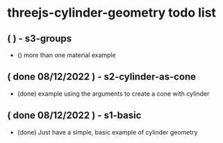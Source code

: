 # threejs-cylinder-geometry todo list

## ( ) - s3-groups
* () more than one material example

## ( done 08/12/2022 ) - s2-cylinder-as-cone
* (done) example using the arguments to create a cone with cylinder

## ( done 08/12/2022 ) - s1-basic
* (done) Just have a simple, basic example of cylinder geometry
